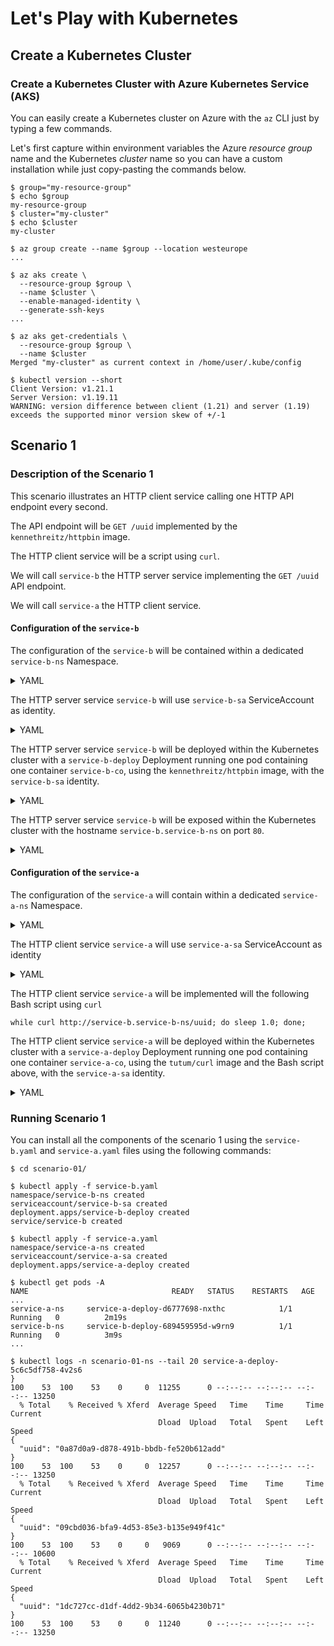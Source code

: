 # Let's Play with Kubernetes

## Create a Kubernetes Cluster

### Create a Kubernetes Cluster with Azure Kubernetes Service (AKS)

You can easily create a Kubernetes cluster on Azure with the `az` CLI just by typing a few commands.

Let's first capture within environment variables the Azure _resource group_ name and the Kubernetes _cluster_ name so you can have a custom installation while just copy-pasting the commands below.

```text
$ group="my-resource-group"
$ echo $group
my-resource-group
$ cluster="my-cluster"
$ echo $cluster
my-cluster
```

```text
$ az group create --name $group --location westeurope
...

$ az aks create \
  --resource-group $group \
  --name $cluster \
  --enable-managed-identity \
  --generate-ssh-keys
...

$ az aks get-credentials \
  --resource-group $group \
  --name $cluster
Merged "my-cluster" as current context in /home/user/.kube/config

$ kubectl version --short
Client Version: v1.21.1
Server Version: v1.19.11
WARNING: version difference between client (1.21) and server (1.19) exceeds the supported minor version skew of +/-1
```

## Scenario 1

### Description of the Scenario 1

This scenario illustrates an HTTP client service calling one HTTP API endpoint every second.

The API endpoint will be `GET /uuid` implemented by the `kennethreitz/httpbin` image.

The HTTP client service will be a script using `curl`.

We will call `service-b` the HTTP server service implementing the `GET /uuid` API endpoint.

We will call `service-a` the HTTP client service.

#### Configuration of the `service-b`

The configuration of the `service-b` will be contained within a dedicated `service-b-ns` Namespace.

<details>
<summary>YAML</summary>

```yaml
apiVersion: v1
kind: Namespace
metadata:
  name: service-b-ns
```

</details>

The HTTP server service `service-b` will use `service-b-sa` ServiceAccount as identity.

<details>
<summary>YAML</summary>

```yaml
apiVersion: v1
kind: ServiceAccount
metadata:
  name: service-b-sa
  namespace: service-b-ns
```

</details>

The HTTP server service `service-b` will be deployed within the Kubernetes cluster with a `service-b-deploy` Deployment running one pod containing one container `service-b-co`, using  the `kennethreitz/httpbin` image, with the `service-b-sa` identity.

<details>
<summary>YAML</summary>

```yaml
apiVersion: apps/v1
kind: Deployment
metadata:
  name: service-b-deploy
  namespace: service-b-ns
spec:
  replicas: 1
  selector:
    matchLabels:
      app: service-b
      version: 0.0.1
  template:
    metadata:
      labels:
        app: service-b
        version: 0.0.1
    spec:
      serviceAccountName: service-b-sa
      containers:
      - name: service-b-co
        image: kennethreitz/httpbin
        ports:
        - containerPort: 80
```

</details>

The HTTP server service `service-b` will be exposed within the Kubernetes cluster with the hostname `service-b.service-b-ns` on port `80`.

<details>
<summary>YAML</summary>

```yaml
apiVersion: v1
kind: Service
metadata:
  name: service-b
  namespace: service-b-ns
spec:
  selector:
    app: service-b
    version: 0.0.1
  ports:
  - name: service-b-http-port
    protocol: TCP
    port: 80
    targetPort: 80
```

</details>

#### Configuration of the `service-a`

The configuration of the `service-a` will contain within a dedicated `service-a-ns` Namespace.

<details>
<summary>YAML</summary>

```yaml
apiVersion: v1
kind: Namespace
metadata:
  name: service-a-ns
```

</details>


The HTTP client service `service-a` will use `service-a-sa` ServiceAccount as identity

<details>
<summary>YAML</summary>

```yaml
apiVersion: v1
kind: ServiceAccount
metadata:
  name: service-a-sa
  namespace: service-a-ns
```

</details>

The HTTP client service `service-a` will be implemented will the following Bash script using `curl`

```text
while curl http://service-b.service-b-ns/uuid; do sleep 1.0; done;
```

The HTTP client service `service-a` will be deployed within the Kubernetes cluster with a `service-a-deploy` Deployment running one pod containing one container `service-a-co`, using  the `tutum/curl` image and the Bash script above, with the `service-a-sa` identity.

<details>
<summary>YAML</summary>

```yaml
apiVersion: apps/v1
kind: Deployment
metadata:
  name: service-a-deploy
  namespace: service-a-ns
spec:
  replicas: 1
  selector:
    matchLabels:
      app: service-a
      version: 0.0.1
  template:
    metadata:
      labels:
        app: service-a
        version: 0.0.1
    spec:
      serviceAccountName: service-a-sa
      containers:
      - name: service-a-co
        image: curlimages/curl
        command: ["/bin/sh"]
        args: ["-c", "while curl http://service-b.service-b-ns/uuid; do sleep 1.0; done;"]
```

</details>

### Running Scenario 1

You can install all the components of the scenario 1 using the `service-b.yaml` and `service-a.yaml` files using the following commands:

```text
$ cd scenario-01/

$ kubectl apply -f service-b.yaml
namespace/service-b-ns created
serviceaccount/service-b-sa created
deployment.apps/service-b-deploy created
service/service-b created

$ kubectl apply -f service-a.yaml
namespace/service-a-ns created
serviceaccount/service-a-sa created
deployment.apps/service-a-deploy created
```

```text
$ kubectl get pods -A
NAME                                READY   STATUS    RESTARTS   AGE
...
service-a-ns     service-a-deploy-d6777698-nxthc            1/1     Running   0          2m19s
service-b-ns     service-b-deploy-689459595d-w9rn9          1/1     Running   0          3m9s
...
```

```text
$ kubectl logs -n scenario-01-ns --tail 20 service-a-deploy-5c6c5df758-4v2s6
}
100    53  100    53    0     0  11255      0 --:--:-- --:--:-- --:--:-- 13250
  % Total    % Received % Xferd  Average Speed   Time    Time     Time  Current
                                 Dload  Upload   Total   Spent    Left  Speed
{
  "uuid": "0a87d0a9-d878-491b-bbdb-fe520b612add"
}
100    53  100    53    0     0  12257      0 --:--:-- --:--:-- --:--:-- 13250
  % Total    % Received % Xferd  Average Speed   Time    Time     Time  Current
                                 Dload  Upload   Total   Spent    Left  Speed
{
  "uuid": "09cbd036-bfa9-4d53-85e3-b135e949f41c"
}
100    53  100    53    0     0   9069      0 --:--:-- --:--:-- --:--:-- 10600
  % Total    % Received % Xferd  Average Speed   Time    Time     Time  Current
                                 Dload  Upload   Total   Spent    Left  Speed
{
  "uuid": "1dc727cc-d1df-4dd2-9b34-6065b4230b71"
}
100    53  100    53    0     0  11240      0 --:--:-- --:--:-- --:--:-- 13250
```

